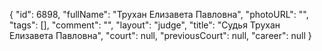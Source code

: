 {
    "id": 6898,
    "fullName": "Трухан Елизавета Павловна",
    "photoURL": "",
    "tags": [],
    "comment": "",
    "layout": "judge",
    "title": "Судья Трухан Елизавета Павловна",
    "court": null,
    "previousCourt": null,
    "career": null
}